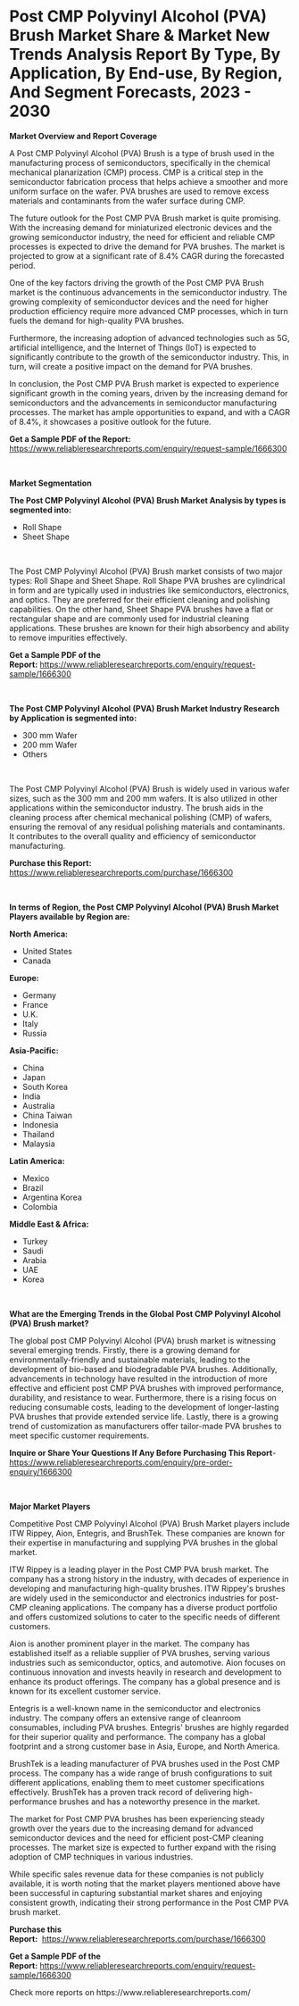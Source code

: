 <p><h1>Post CMP Polyvinyl Alcohol (PVA) Brush Market Share & Market New Trends Analysis Report By Type, By Application, By End-use, By Region, And Segment Forecasts, 2023 - 2030</h1></p><p><strong>Market Overview and Report Coverage</strong></p>
<p><p>A Post CMP Polyvinyl Alcohol (PVA) Brush is a type of brush used in the manufacturing process of semiconductors, specifically in the chemical mechanical planarization (CMP) process. CMP is a critical step in the semiconductor fabrication process that helps achieve a smoother and more uniform surface on the wafer. PVA brushes are used to remove excess materials and contaminants from the wafer surface during CMP.</p><p>The future outlook for the Post CMP PVA Brush market is quite promising. With the increasing demand for miniaturized electronic devices and the growing semiconductor industry, the need for efficient and reliable CMP processes is expected to drive the demand for PVA brushes. The market is projected to grow at a significant rate of 8.4% CAGR during the forecasted period.</p><p>One of the key factors driving the growth of the Post CMP PVA Brush market is the continuous advancements in the semiconductor industry. The growing complexity of semiconductor devices and the need for higher production efficiency require more advanced CMP processes, which in turn fuels the demand for high-quality PVA brushes.</p><p>Furthermore, the increasing adoption of advanced technologies such as 5G, artificial intelligence, and the Internet of Things (IoT) is expected to significantly contribute to the growth of the semiconductor industry. This, in turn, will create a positive impact on the demand for PVA brushes.</p><p>In conclusion, the Post CMP PVA Brush market is expected to experience significant growth in the coming years, driven by the increasing demand for semiconductors and the advancements in semiconductor manufacturing processes. The market has ample opportunities to expand, and with a CAGR of 8.4%, it showcases a positive outlook for the future.</p></p>
<p><strong>Get a Sample PDF of the Report:</strong> <a href="https://www.reliableresearchreports.com/enquiry/request-sample/1666300">https://www.reliableresearchreports.com/enquiry/request-sample/1666300</a></p>
<p>&nbsp;</p>
<p><strong>Market Segmentation</strong></p>
<p><strong>The Post CMP Polyvinyl Alcohol (PVA) Brush Market Analysis by types is segmented into:</strong></p>
<p><ul><li>Roll Shape</li><li>Sheet Shape</li></ul></p>
<p>&nbsp;</p>
<p><p>The Post CMP Polyvinyl Alcohol (PVA) Brush market consists of two major types: Roll Shape and Sheet Shape. Roll Shape PVA brushes are cylindrical in form and are typically used in industries like semiconductors, electronics, and optics. They are preferred for their efficient cleaning and polishing capabilities. On the other hand, Sheet Shape PVA brushes have a flat or rectangular shape and are commonly used for industrial cleaning applications. These brushes are known for their high absorbency and ability to remove impurities effectively.</p></p>
<p><strong>Get a Sample PDF of the Report:</strong>&nbsp;<a href="https://www.reliableresearchreports.com/enquiry/request-sample/1666300">https://www.reliableresearchreports.com/enquiry/request-sample/1666300</a></p>
<p>&nbsp;</p>
<p><strong>The Post CMP Polyvinyl Alcohol (PVA) Brush Market Industry Research by Application is segmented into:</strong></p>
<p><ul><li>300 mm Wafer</li><li>200 mm Wafer</li><li>Others</li></ul></p>
<p>&nbsp;</p>
<p><p>The Post CMP Polyvinyl Alcohol (PVA) Brush is widely used in various wafer sizes, such as the 300 mm and 200 mm wafers. It is also utilized in other applications within the semiconductor industry. The brush aids in the cleaning process after chemical mechanical polishing (CMP) of wafers, ensuring the removal of any residual polishing materials and contaminants. It contributes to the overall quality and efficiency of semiconductor manufacturing.</p></p>
<p><strong>Purchase this Report:</strong>&nbsp; <a href="https://www.reliableresearchreports.com/purchase/1666300">https://www.reliableresearchreports.com/purchase/1666300</a></p>
<p>&nbsp;</p>
<p><strong>In terms of Region, the Post CMP Polyvinyl Alcohol (PVA) Brush Market Players available by Region are:</strong></p>
<p>
    <p> <strong> North America: </strong>
        <ul>
            <li>United States</li>
            <li>Canada</li>
        </ul>
        </p> 
    <p> <strong> Europe: </strong>
        <ul>
            <li>Germany</li>
            <li>France</li>
            <li>U.K.</li>
            <li>Italy</li>
            <li>Russia</li>
        </ul>
        </p> 
    <p> <strong> Asia-Pacific: </strong>
        <ul>
            <li>China</li>
            <li>Japan</li>
            <li>South Korea</li>
            <li>India</li>
            <li>Australia</li>
            <li>China Taiwan</li>
            <li>Indonesia</li>
            <li>Thailand</li>
            <li>Malaysia</li>
        </ul>
        </p> 
    <p> <strong> Latin America: </strong>
        <ul>
            <li>Mexico</li>
            <li>Brazil</li>
            <li>Argentina Korea</li>
            <li>Colombia</li>
        </ul>
        </p> 
    <p> <strong> Middle East & Africa: </strong>
        <ul>
            <li>Turkey</li>
            <li>Saudi</li>
            <li>Arabia</li>
            <li>UAE</li>
            <li>Korea</li>
        </ul>
    </p>
    </p>
<p>&nbsp;</p>
<p><strong>What are the Emerging Trends in the Global Post CMP Polyvinyl Alcohol (PVA) Brush market?</strong></p>
<p><p>The global post CMP Polyvinyl Alcohol (PVA) brush market is witnessing several emerging trends. Firstly, there is a growing demand for environmentally-friendly and sustainable materials, leading to the development of bio-based and biodegradable PVA brushes. Additionally, advancements in technology have resulted in the introduction of more effective and efficient post CMP PVA brushes with improved performance, durability, and resistance to wear. Furthermore, there is a rising focus on reducing consumable costs, leading to the development of longer-lasting PVA brushes that provide extended service life. Lastly, there is a growing trend of customization as manufacturers offer tailor-made PVA brushes to meet specific customer requirements.</p></p>
<p><strong>Inquire or Share Your Questions If Any Before Purchasing This Report</strong>- <a href="https://www.reliableresearchreports.com/enquiry/pre-order-enquiry/1666300">https://www.reliableresearchreports.com/enquiry/pre-order-enquiry/1666300</a></p>
<p>&nbsp;</p>
<p><strong>Major Market Players</strong></p>
<p><p>Competitive Post CMP Polyvinyl Alcohol (PVA) Brush Market players include ITW Rippey, Aion, Entegris, and BrushTek. These companies are known for their expertise in manufacturing and supplying PVA brushes in the global market.</p><p>ITW Rippey is a leading player in the Post CMP PVA brush market. The company has a strong history in the industry, with decades of experience in developing and manufacturing high-quality brushes. ITW Rippey's brushes are widely used in the semiconductor and electronics industries for post-CMP cleaning applications. The company has a diverse product portfolio and offers customized solutions to cater to the specific needs of different customers.</p><p>Aion is another prominent player in the market. The company has established itself as a reliable supplier of PVA brushes, serving various industries such as semiconductor, optics, and automotive. Aion focuses on continuous innovation and invests heavily in research and development to enhance its product offerings. The company has a global presence and is known for its excellent customer service.</p><p>Entegris is a well-known name in the semiconductor and electronics industry. The company offers an extensive range of cleanroom consumables, including PVA brushes. Entegris' brushes are highly regarded for their superior quality and performance. The company has a global footprint and a strong customer base in Asia, Europe, and North America.</p><p>BrushTek is a leading manufacturer of PVA brushes used in the Post CMP process. The company has a wide range of brush configurations to suit different applications, enabling them to meet customer specifications effectively. BrushTek has a proven track record of delivering high-performance brushes and has a noteworthy presence in the market.</p><p>The market for Post CMP PVA brushes has been experiencing steady growth over the years due to the increasing demand for advanced semiconductor devices and the need for efficient post-CMP cleaning processes. The market size is expected to further expand with the rising adoption of CMP techniques in various industries.</p><p>While specific sales revenue data for these companies is not publicly available, it is worth noting that the market players mentioned above have been successful in capturing substantial market shares and enjoying consistent growth, indicating their strong performance in the Post CMP PVA brush market.</p></p>
<p><strong>Purchase this Report:</strong>&nbsp;&nbsp;<a href="https://www.reliableresearchreports.com/purchase/1666300">https://www.reliableresearchreports.com/purchase/1666300</a></p>
<p></p>
<p><strong>Get a Sample PDF of the Report:</strong>&nbsp;<a href="https://www.reliableresearchreports.com/enquiry/request-sample/1666300">https://www.reliableresearchreports.com/enquiry/request-sample/1666300</a></p>
<p>Check more reports on https://www.reliableresearchreports.com/</p>